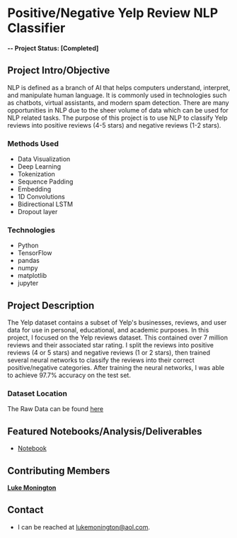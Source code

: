 # Positive/Negative Yelp Review NLP Classifier

#### -- Project Status: [Completed]

## Project Intro/Objective
NLP is defined as a branch of AI that helps computers understand, interpret, and manipulate human language. It is commonly used in technologies such as chatbots, virtual assistants, and modern spam detection. There are many opportunities in NLP due to the sheer volume of data which can be used for NLP related tasks. The purpose of this project is to use NLP to classify Yelp reviews into positive reviews (4-5 stars) and negative reviews (1-2 stars). 

### Methods Used
* Data Visualization
* Deep Learning 
* Tokenization
* Sequence Padding
* Embedding
* 1D Convolutions
* Bidirectional LSTM
* Dropout layer


### Technologies
* Python
* TensorFlow
* pandas
* numpy
* matplotlib
* jupyter


## Project Description
The Yelp dataset contains a subset of Yelp's businesses, reviews, and user data for use in personal, educational, and academic purposes. In this project, I focused on the Yelp reviews dataset. This contained over 7 million reviews and their associated star rating. I split the reviews into positive reviews (4 or 5 stars) and negative reviews (1 or 2 stars), then trained several neural networks to classify the reviews into their correct positive/negative categories. After training the neural networks, I was able to achieve 97.7% accuracy on the test set.

### Dataset Location
The Raw Data can be found [here](https://www.kaggle.com/yelp-dataset/yelp-dataset)

## Featured Notebooks/Analysis/Deliverables
* [Notebook](https://github.com/lukemonington/yelp_reviews/blob/main/main_ai.ipynb)


## Contributing Members

**[Luke Monington](https://github.com/lukemonington)**

## Contact
* I can be reached at lukemonington@aol.com.
